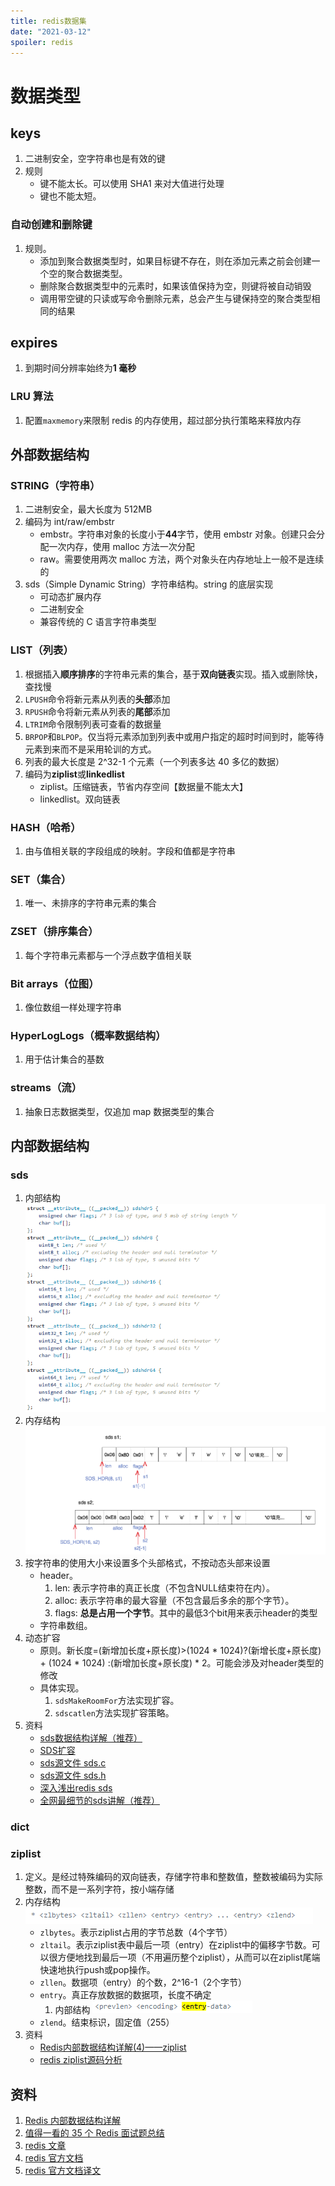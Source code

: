 ```yaml
---
title: redis数据集
date: "2021-03-12"
spoiler: redis
---
```


# 数据类型

## keys

1. 二进制安全，空字符串也是有效的键
2. 规则
   - 键不能太长。可以使用 SHA1 来对大值进行处理
   - 键也不能太短。

### 自动创建和删除键

1. 规则。
   - 添加到聚合数据类型时，如果目标键不存在，则在添加元素之前会创建一个空的聚合数据类型。
   - 删除聚合数据类型中的元素时，如果该值保持为空，则键将被自动销毁
   - 调用带空键的只读或写命令删除元素，总会产生与键保持空的聚合类型相同的结果

## expires

1. 到期时间分辨率始终为**1 毫秒**

### LRU 算法

1. 配置`maxmemory`来限制 redis 的内存使用，超过部分执行策略来释放内存

## 外部数据结构

### STRING（字符串）

1. 二进制安全，最大长度为 512MB
2. 编码为 int/raw/embstr
   - embstr。字符串对象的长度小于**44**字节，使用 embstr 对象。创建只会分配一次内存，使用 malloc 方法一次分配
   - raw。需要使用两次 malloc 方法，两个对象头在内存地址上一般不是连续的
3. sds（Simple Dynamic String）字符串结构。string 的底层实现
   - 可动态扩展内存
   - 二进制安全
   - 兼容传统的 C 语言字符串类型

### LIST（列表）

1. 根据插入**顺序排序**的字符串元素的集合，基于**双向链表**实现。插入或删除快，查找慢
2. `LPUSH`命令将新元素从列表的**头部**添加
3. `RPUSH`命令将新元素从列表的**尾部**添加
4. `LTRIM`命令限制列表可查看的数据量
5. `BRPOP`和`BLPOP`。仅当将元素添加到列表中或用户指定的超时时间到时，能等待元素到来而不是采用轮训的方式。
6. 列表的最大长度是 2^32-1 个元素（一个列表多达 40 多亿的数据）
7. 编码为**ziplist**或**linkedlist**
   - ziplist。压缩链表，节省内存空间【数据量不能太大】
   - linkedlist。双向链表

### HASH（哈希）

1. 由与值相关联的字段组成的映射。字段和值都是字符串

### SET（集合）

1. 唯一、未排序的字符串元素的集合

### ZSET（排序集合）

1. 每个字符串元素都与一个浮点数字值相关联

### Bit arrays（位图）

1. 像位数组一样处理字符串

### HyperLogLogs（概率数据结构）

1. 用于估计集合的基数

### streams（流）

1. 抽象日志数据类型，仅追加 map 数据类型的集合

## 内部数据结构

### sds

1. 内部结构
   ![image](./sds-struct.png)
2. 内存结构
   ![image](./sds-mem-structure.png)
3. 按字符串的使用大小来设置多个头部格式，不按动态头部来设置
    - header。
        1. len: 表示字符串的真正长度（不包含NULL结束符在内）。
        2. alloc: 表示字符串的最大容量（不包含最后多余的那个字节）。
        3. flags: **总是占用一个字节**。其中的最低3个bit用来表示header的类型
    - 字符串数组。
3. 动态扩容
    - 原则。新长度=(新增加长度+原长度)>(1024 * 1024)?(新增长度+原长度) + (1024 * 1024) :(新增加长度+原长度) * 2。可能会涉及对header类型的修改
    - 具体实现。
        1. `sdsMakeRoomFor`方法实现扩容。
        2. `sdscatlen`方法实现扩容策略。
4. 资料
    - [sds数据结构详解（推荐）](http://zhangtielei.com/posts/blog-redis-sds.html)
    - [SDS扩容](https://blog.csdn.net/weixin_40318210/article/details/85316315)
    - [sds源文件 sds.c](https://github.com/redis/redis/blob/unstable/src/sds.c)
    - [sds源文件 sds.h](https://github.com/redis/redis/blob/unstable/src/sds.h)
    - [深入浅出redis sds](https://blog.csdn.net/qq193423571/article/details/81637075)
    - [全网最细节的sds讲解（推荐）](https://zhuanlan.zhihu.com/p/269496479)

### dict

### ziplist

1. 定义。是经过特殊编码的双向链表，存储字符串和整数值，整数被编码为实际整数，而不是一系列字符，按小端存储
2. 内存结构
![image](./ziplist-structure.png)
   - `zlbytes`。表示ziplist占用的字节总数（4个字节）
   - `zltail`。表示ziplist表中最后一项（entry）在ziplist中的偏移字节数。可以很方便地找到最后一项（不用遍历整个ziplist），从而可以在ziplist尾端快速地执行push或pop操作。
   - `zllen`。数据项（entry）的个数，2^16-1（2个字节）
   - `entry`。真正存放数据的数据项，长度不确定
      1. 内部结构
      ![image](./entry-structure.png)
   - `zlend`。结束标识，固定值（255）
3. 资料
   - [Redis内部数据结构详解(4)——ziplist](http://zhangtielei.com/posts/blog-redis-ziplist.html)
   - [redis ziplist源码分析](https://segmentfault.com/a/1190000017328042)

## 资料

1. [Redis 内部数据结构详解](http://zhangtielei.com/posts/blog-redis-dict.html)
2. [值得一看的 35 个 Redis 面试题总结](https://segmentfault.com/a/1190000022381177)
3. [redis 文章](https://www.cnblogs.com/shoshana-kong/tag/redis/)
4. [redis 官方文档](https://redis.io/topics/data-types-intro)
5. [redis 官方文档译文](http://ifeve.com/redis-data-types/)
